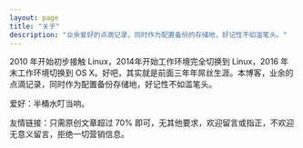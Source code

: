 ```yaml
---
layout: page
title: "关于"
description: "业余爱好的点滴记录，同时作为配置备份的存储地，好记性不如滥笔头。"
---
```


<div id="code" class="qrcode visible-lg"></div>

2010 年开始初步接触 Linux，2014年开始工作环境完全切换到 Linux，2016 年末工作环境切换到 OS X。好吧，其实就是前面三年年屌丝生涯。本博客，业余的点滴记录，同时作为配置备份存储地，好记性不如滥笔头。

爱好：半桶水叮当响。

友情链接：只需原创文章超过 70% 即可，无其他要求，欢迎留言或指正，不欢迎无意义留言，拒绝一切营销信息。

